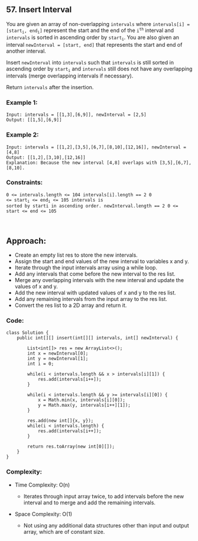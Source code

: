 ## 57. Insert Interval   

You are given an array of non-overlapping ```intervals``` where <code>intervals[i] = [start<sub>i</sub>, end<sub>i</sub>]</code> 
represent the start and the end of the <code>i<sup>th</sup></code> interval and ```intervals``` is sorted in ascending order by <code>start<sub>i</sub></code>. 
You are also given an interval ```newInterval = [start, end]``` that represents the start and end of another interval.  

Insert ```newInterval``` into ```intervals``` such that ```intervals``` is still sorted in ascending order by <code>start<sub>i</sub></code> and 
```intervals``` still does not have any overlapping intervals (merge overlapping intervals if necessary).  

Return ```intervals``` after the insertion.  
 
### Example 1:  
```
Input: intervals = [[1,3],[6,9]], newInterval = [2,5]
Output: [[1,5],[6,9]]
```  

### Example 2:  
```
Input: intervals = [[1,2],[3,5],[6,7],[8,10],[12,16]], newInterval = [4,8]
Output: [[1,2],[3,10],[12,16]]
Explanation: Because the new interval [4,8] overlaps with [3,5],[6,7],[8,10].
```   

### Constraints:  

<code>0 <= intervals.length <= 104
intervals[i].length == 2
0 <= start<sub>i</sub> <= end<sub>i</sub> <= 105
intervals is sorted by starti in ascending order.
newInterval.length == 2
0 <= start <= end <= 105
</code>  

<br>  

## Approach:  

* Create an empty list res to store the new intervals.
* Assign the start and end values of the new interval to variables x and y.
* Iterate through the input intervals array using a while loop.
* Add any intervals that come before the new interval to the res list.
* Merge any overlapping intervals with the new interval and update the values of x and y.
* Add the new interval with updated values of x and y to the res list.
* Add any remaining intervals from the input array to the res list.
* Convert the res list to a 2D array and return it.  


### Code:  
```
class Solution {
    public int[][] insert(int[][] intervals, int[] newInterval) {

        List<int[]> res = new ArrayList<>();
        int x = newInterval[0];
        int y = newInterval[1];
        int i = 0;

        while(i < intervals.length && x > intervals[i][1]) {
            res.add(intervals[i++]);
        }

        while(i < intervals.length && y >= intervals[i][0]) {
            x = Math.min(x, intervals[i][0]);
            y = Math.max(y, intervals[i++][1]);
        }

        res.add(new int[]{x, y});
        while(i < intervals.length) {
            res.add(intervals[i++]);
        }
            
        return res.toArray(new int[0][]);
    }
}
```  

### Complexity:  

* Time Complexity: O(n)  
    * Iterates through input array twice, to add intervals before the new interval and to merge and add the remaining intervals.  
    
* Space Complexity: O(1)  
    * Not using any additional data structures other than input and output array, which are of constant size.  

